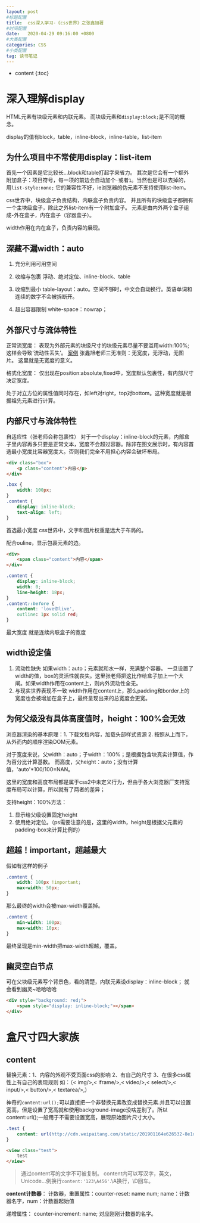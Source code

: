 ```yaml
---
layout: post
#标题配置
title:  css深入学习-《css世界》之张鑫旭著
#时间配置
date:   2020-04-29 09:16:00 +0800
#大类配置
categories: CSS
#小类配置
tag: 读书笔记
---
```


* content
{:toc}

深入理解display
=======
HTML元素有块级元素和内联元素。
而块级元素和`display:block;`是不同的概念。

display的值有block，table，inline-block，inline-table，list-item

为什么项目中不常使用display：list-item
--------

首先一个因素是它比较长...block和table打起字来省力。
其次是它会有一个额外附加盒子：项目符号，每一项的前边会自动加个`·`或者`1`。当然也是可以去掉的，用`list-style:none;`
它的兼容性不好，ie浏览器的伪元素不支持使用list-item。


css世界中，块级盒子负责结构，内联盒子负责内容。
并且所有的块级盒子都拥有一个主块级盒子，除此之外list-item有一个附加盒子。
元素是由内外两个盒子组成-外在盒子，内在盒子（容器盒子）。

width作用在内在盒子，负责内容的展现。

深藏不漏width：auto
------
1. 充分利用可用空间

2. 收缩与包裹
浮动、绝对定位、inline-block、table
3. 收缩到最小
table-layout：auto。空间不够时，中文会自动换行。英语单词和连续的数字不会被拆断开。
4. 超出容器限制
white-space：nowrap；

外部尺寸与流体特性
-----

正常流宽度：
表现为外部元素的块级尺寸的块级元素尽量不要滥用width:100%;这样会导致‘流动性丢失’。
[案例](https://demo.cssworld.cn/3/2-3.php)
张鑫旭老师三无准则：无宽度，无浮动，无图片。
这里就是无宽度的意义。

格式化宽度：
仅出现在position:absolute,fixed中，宽度默认包裹性，有内部尺寸决定宽度。

处于对立方位的属性值同时存在，如left对right，top对bottom。这种宽度就是根据祖先元素进行计算。

内部尺寸与流体特性
-----
自适应性（张老师会称包裹性）
对于一个display：inline-block的元素，内部盒子里内容再多只要是正常文本，宽度不会超过容器。除非在图文展示时，有内容首选最小宽度比容器宽度大。否则我们完全不用担心内容会破坏布局。

```html
<div class="box">
    <p class="content">内容</p>
</div>
```
```css
.box {
    width: 100px;
}
.content {
    display: inline-block;
    text-align: left;
}
```
首选最小宽度
css世界中，文字和图片权重是远大于布局的。

配合ouline，显示包裹元素的边。
```html
<div>
    <span class="content">内容</span>
</div>
```
```css
.content {
    display: inline-block;
    width: 0;
    line-height: 18px;
}
.content::before {
    content: 'love你live',
    outline: 1px solid red;
}
```
最大宽度
就是连续内联盒子的宽度

width设定值
-----
1. 流动性缺失
如果width：auto；元素就和水一样，充满整个容器。
一旦设置了width的值，box的灵活性就丧失。这里张老师把这比作给盒子加上一个大闸。如果width作用在content上，则内外流动性全无。
2. 与现实世界表现不一致
width作用在content上，那么padding和border上的宽度也会被增加在盒子上，最终呈现出来的总宽度会更宽。

为何父级没有具体高度值时，height：100%会无效
------
浏览器渲染的基本原理：1. 下载文档内容，加载头部样式资源 2. 按照从上而下，从外而内的顺序渲染DOM元素。

对于宽度来说，父width：auto；子width：100%；是根据包含块真实计算值，作为百分比计算基数。
而高度，父height：auto；没有计算值，'auto'*100/100=NAN。

这里的宽度和高度布局都是属于css2中未定义行为，但由于各大浏览器厂支持宽度布局可以计算，所以就有了两者的差异；

支持height：100%方法：
1. 显示给父级设置固定height
2. 使用绝对定位。（ps需要注意的是，这里的width，height是根据父元素的padding-box来计算比例的）

超越！important，超越最大
-----
假如有这样的例子
```css
.content {
    width: 100px !important;
    max-width: 50px;
}
```
那么最终的width会被max-width覆盖掉。
```css
.content {
    min-width: 100px;
    max-width: 10px;
}
```
最终呈现是min-width把max-width超越，覆盖。

幽灵空白节点
----
可在父块级元素写个背景色，看的清楚，内联元素设display：inline-block；
就会看到幽灵~哈哈哈哈
```html
<div style="background: red;">
    <span style="display: inline-block;"></span>
</div>
```

盒尺寸四大家族
======

content
-------
替换元素：1、内容的外观不受页面css的影响 2、有自己的尺寸 3、在很多css属性上有自己的表现规则 如：（< img/>,< iframe/>,< video/>,< select/>,< input/>,< button/>,< textarea/>,）

神奇的`content:url();`可以直接把一个非替换元素改变成替换元素.并且可以设置宽高，但是设置了宽高就和使用background-image没啥差别了。所以content:url();一般用于不需要设置宽高，展现原始图片尺寸大小。
```css
.test {
    content: url(http://cdn.weipaitang.com/static/201901164e626532-8e1d-4811-9229-e02fe681e61f-W156H132);
}
```
```html
<view class="test">
    test
</view>
```

>通过content写的文字不可被复制。
content内可以写汉字，英文，Unicode...例换行`content:'123\A456'`.\A换行，\D回车。

**content计数器**：
计数器，重置属性：counter-reset: name num; name：计数器名字，num：计数器起始值

递增属性： counter-increment: name; 对应刚刚计数器的名字。


